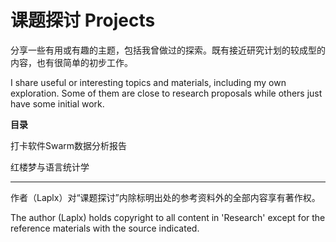 # 课题探讨 Projects

分享一些有用或有趣的主题，包括我曾做过的探索。既有接近研究计划的较成型的内容，也有很简单的初步工作。

I share useful or interesting topics and materials, including my own exploration. Some of them are close to research proposals while others just have some initial work.

**目录**

打卡软件Swarm数据分析报告

红楼梦与语言统计学

---

作者（Laplx）对“课题探讨”内除标明出处的参考资料外的全部内容享有著作权。

The author (Laplx) holds copyright to all content in 'Research' except for the reference materials with the source indicated.
